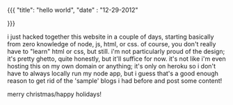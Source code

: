 {{{
    "title": "hello world",
    "date" : "12-29-2012"

}}}

i just hacked together this website in a couple of days, starting basically from zero knowledge of node, js, html, or css. of course, you don't really have to "learn" html or css, but still. i'm not particularly proud of the design; it's pretty ghetto, quite honestly, but it'll suffice for now. it's not like i'm even hosting this on my own domain or anything; it's only on heroku so i don't have to always locally run my node app, but i guess that's a good enough reason to get rid of the 'sample' blogs i had before and post some content!

merry christmas/happy holidays!
